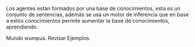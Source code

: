 Los agentes están formados por una base de conocimientos, esta es un conjunto de sentencias, además se usa un motor de inferencia que en base a estos conocimientos permite aumentar la base de conocimientos, aprendiendo.

Mundo wumpus. Revisar Ejemplos.